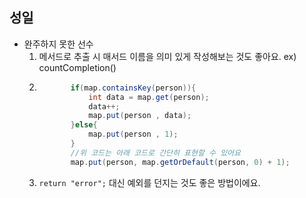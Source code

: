 ## 성일
- 완주하지 못한 선수
  1. 메서드로 추출 시 매서드 이름을 의미 있게 작성해보는 것도 좋아요. ex) countCompletion()
  2. ```java
            if(map.containsKey(person)){
                int data = map.get(person);
                data++;
                map.put(person , data);
            }else{
                map.put(person , 1);
            }
            //위 코드는 아래 코드로 간단히 표현할 수 있어요
            map.put(person, map.getOrDefault(person, 0) + 1);
        ```
  3. `return "error";` 대신 예외를 던지는 것도 좋은 방법이에요.